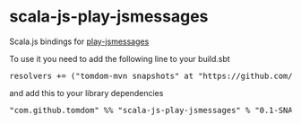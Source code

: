 # scala-js-play-jsmessages
Scala.js bindings for [play-jsmessages](http://github.com/julienrf/play-jsmessages)

To use it you need to add the following line to your build.sbt

<pre>resolvers += ("tomdom-mvn snapshots" at "https://github.com/tomdom/tomdom-mvn/raw/master/snapshots")</pre>

and add this to your library dependencies

<pre>"com.github.tomdom" %% "scala-js-play-jsmessages" % "0.1-SNAPSHOT"</pre>

